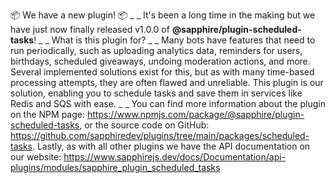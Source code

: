 📦 We have a new plugin! 📦
_ _
It's been a long time in the making but we have just now finally released v1.0.0 of **@sapphire/plugin-scheduled-tasks**!
_ _
What is this plugin for?
_ _
Many bots have features that need to run periodically, such as uploading analytics data, reminders for users, birthdays, scheduled giveaways, undoing moderation actions, and more. Several implemented solutions exist for this, but as with many time-based processing attempts, they are often flawed and unreliable. This plugin is our solution, enabling you to schedule tasks and save them in services like Redis and SQS with ease.
_ _
You can find more information about the plugin on the NPM page: <https://www.npmjs.com/package/@sapphire/plugin-scheduled-tasks>, or the source code on GitHub: <https://github.com/sapphiredev/plugins/tree/main/packages/scheduled-tasks>. Lastly, as with all other plugins we have the API documentation on our website: <https://www.sapphirejs.dev/docs/Documentation/api-plugins/modules/sapphire_plugin_scheduled_tasks>